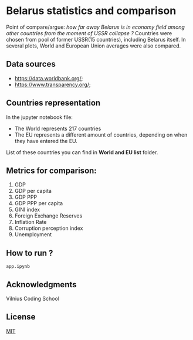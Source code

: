 # Belarus statistics and comparison
Point of compare/argue: *how far away Belarus is in economy field among other countries from the moment of USSR collapse ?*
Countries were chosen from pool of former USSR(15 countries), including Belarus itself.
In several plots, World and European Union averages were also compared.

## Data sources
* https://data.worldbank.org/;
* https://www.transparency.org/;

## Countries representation
In the jupyter notebook file:
* The World represents 217 countries
* The EU represents a different amount of countries, depending on when they have entered the EU.

List of these countries you can find in **World and EU list** folder.

## Metrics for comparison:
1) GDP
2) GDP per capita
3) GDP PPP
4) GDP PPP per capita
5) GINI index
6) Foreign Exchange Reserves
7) Inflation Rate
8) Corruption perception index
9) Unemployment

## How to run ?
`app.ipynb`

## Acknowledgments
Vilnius Coding School

## License
[MIT](https://choosealicense.com/licenses/mit/)

